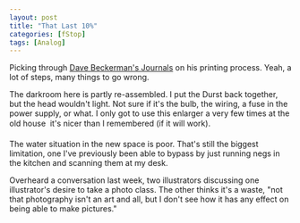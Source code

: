 ```yaml
---
layout: post
title: "That Last 10%"
categories: [fStop]
tags: [Analog]
---
```

Picking through <a href="http://www.davebeckerman.com/general/JournalJune01.html">Dave Beckerman's Journals</a> on his printing process. Yeah, a lot of steps, many things to go wrong.

The darkroom here is partly re-assembled. I put the Durst back together, but the head wouldn't light. Not sure if it's the bulb, the wiring, a fuse in the power supply, or what. I only got to use this enlarger a very few times at the old house &#151; it's nicer than I remembered (if it will work).

The water situation in the new space is poor. That's still the biggest limitation, one I've previously been able to bypass by just running negs in the kitchen and scanning them at my desk.

Overheard a conversation last week, two illustrators discussing one illustrator's desire to take a photo class. The other thinks it's a waste, "not that photography isn't an art and all, but I don't see how it has any effect on being able to make pictures."
